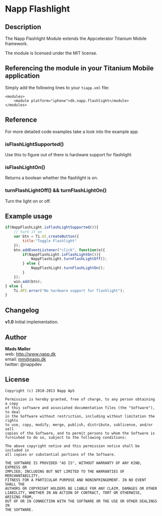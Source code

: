 # Napp Flashlight

## Description

The Napp Flashlight Module extends the Appcelerator Titanium Mobile framework.

The module is licensed under the MIT license.


## Referencing the module in your Titanium Mobile application ##

Simply add the following lines to your `tiapp.xml` file:
    
    <modules>
        <module platform="iphone">dk.napp.flashlight</module> 
    </modules>

## Reference

For more detailed code examples take a look into the example app

### isFlashLightSupported()
Use this to figure out of there is hardware support for flashlight 

### isFlashLightOn()
Returns a boolean whether the flashlight is on.

### turnFlashLightOff() && turnFlashLightOn()
Turn the light on or off.


## Example usage
```javascript
if(NappFlashLight.isFlashLightSupported()){
	// turn it on
	var btn = Ti.UI.createButton({
		title:"Toggle Flashlight"
	});
	btn.addEventListener("click", function(e){
		if(NappFlashLight.isFlashLightOn()){
			NappFlashLight.turnFlashLightOff();
		} else {
			NappFlashLight.turnFlashLightOn();
		}
	});
	win.add(btn);
} else {
	Ti.API.error("No hardware support for flashlight");
}
```

## Changelog
 
**v1.0**
Initial implementation. 


## Author

**Mads Møller**  
web: http://www.napp.dk  
email: mm@napp.dk  
twitter: @nappdev  


## License

    Copyright (c) 2010-2013 Napp ApS

    Permission is hereby granted, free of charge, to any person obtaining a copy
    of this software and associated documentation files (the "Software"), to deal
    in the Software without restriction, including without limitation the rights
    to use, copy, modify, merge, publish, distribute, sublicense, and/or sell
    copies of the Software, and to permit persons to whom the Software is
    furnished to do so, subject to the following conditions:

    The above copyright notice and this permission notice shall be included in
    all copies or substantial portions of the Software.

    THE SOFTWARE IS PROVIDED "AS IS", WITHOUT WARRANTY OF ANY KIND, EXPRESS OR
    IMPLIED, INCLUDING BUT NOT LIMITED TO THE WARRANTIES OF MERCHANTABILITY,
    FITNESS FOR A PARTICULAR PURPOSE AND NONINFRINGEMENT. IN NO EVENT SHALL THE
    AUTHORS OR COPYRIGHT HOLDERS BE LIABLE FOR ANY CLAIM, DAMAGES OR OTHER
    LIABILITY, WHETHER IN AN ACTION OF CONTRACT, TORT OR OTHERWISE, ARISING FROM,
    OUT OF OR IN CONNECTION WITH THE SOFTWARE OR THE USE OR OTHER DEALINGS IN
    THE SOFTWARE.